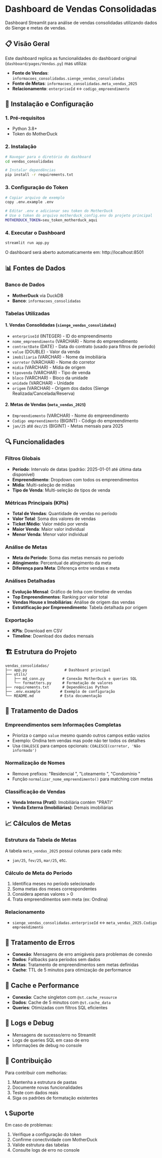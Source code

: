 # Dashboard de Vendas Consolidadas

Dashboard Streamlit para análise de vendas consolidadas utilizando dados do Sienge e metas de vendas.

## 📋 Visão Geral

Este dashboard replica as funcionalidades do dashboard original (`dashboard/pages/Vendas.py`) mas utiliza:
- **Fonte de Vendas**: `informacoes_consolidadas.sienge_vendas_consolidadas`
- **Fonte de Metas**: `informacoes_consolidadas.meta_vendas_2025`
- **Relacionamento**: `enterpriseId` ↔ `codigo_empreendimento`

## 🚀 Instalação e Configuração

### 1. Pré-requisitos

- Python 3.8+
- Token do MotherDuck

### 2. Instalação

```bash
# Navegar para o diretório do dashboard
cd vendas_consolidadas

# Instalar dependências
pip install -r requirements.txt
```

### 3. Configuração do Token

```bash
# Copiar arquivo de exemplo
copy .env.example .env

# Editar .env e adicionar seu token do MotherDuck
# Use o token do arquivo motherduck_config.env do projeto principal
MOTHERDUCK_TOKEN=seu_token_motherduck_aqui
```

### 4. Executar o Dashboard

```bash
streamlit run app.py
```

O dashboard será aberto automaticamente em: http://localhost:8501

## 📊 Fontes de Dados

### Banco de Dados
- **MotherDuck** via DuckDB
- **Banco**: `informacoes_consolidadas`

### Tabelas Utilizadas

#### 1. Vendas Consolidadas (`sienge_vendas_consolidadas`)
- `enterpriseId` (INTEGER) - ID do empreendimento
- `nome_empreendimento` (VARCHAR) - Nome do empreendimento
- `contractDate` (DATE) - Data do contrato (usado para filtros de período)
- `value` (DOUBLE) - Valor da venda
- `imobiliaria` (VARCHAR) - Nome da imobiliária
- `corretor` (VARCHAR) - Nome do corretor
- `midia` (VARCHAR) - Mídia de origem
- `tipovenda` (VARCHAR) - Tipo de venda
- `bloco` (VARCHAR) - Bloco da unidade
- `unidade` (VARCHAR) - Unidade
- `origem` (VARCHAR) - Origem dos dados (Sienge Realizada/Cancelada/Reserva)

#### 2. Metas de Vendas (`meta_vendas_2025`)
- `Empreendiemento` (VARCHAR) - Nome do empreendimento
- `Codigo empreendimento` (BIGINT) - Código do empreendimento
- `jan/25` até `dez/25` (BIGINT) - Metas mensais para 2025

## 🔍 Funcionalidades

### Filtros Globais
- **Período**: Intervalo de datas (padrão: 2025-01-01 até última data disponível)
- **Empreendimento**: Dropdown com todos os empreendimentos
- **Mídia**: Multi-seleção de mídias
- **Tipo de Venda**: Multi-seleção de tipos de venda

### Métricas Principais (KPIs)
- **Total de Vendas**: Quantidade de vendas no período
- **Valor Total**: Soma dos valores de vendas
- **Ticket Médio**: Valor médio por venda
- **Maior Venda**: Maior valor individual
- **Menor Venda**: Menor valor individual

### Análise de Metas
- **Meta do Período**: Soma das metas mensais no período
- **Atingimento**: Percentual de atingimento da meta
- **Diferença para Meta**: Diferença entre vendas e meta

### Análises Detalhadas
- **Evolução Mensal**: Gráfico de linha com timeline de vendas
- **Top Empreendimentos**: Ranking por valor total
- **Vendas House x Imobiliárias**: Análise de origem das vendas
- **Estratificação por Empreendimento**: Tabela detalhada por origem

### Exportação
- **KPIs**: Download em CSV
- **Timeline**: Download dos dados mensais

## 🏗️ Estrutura do Projeto

```
vendas_consolidadas/
├── app.py                 # Dashboard principal
├── utils/
│   ├── md_conn.py        # Conexão MotherDuck e queries SQL
│   └── formatters.py     # Formatação de valores
├── requirements.txt      # Dependências Python
├── .env.example         # Exemplo de configuração
└── README.md            # Esta documentação
```

## 🔧 Tratamento de Dados

### Empreendimentos sem Informações Completas
- Prioriza o campo `value` mesmo quando outros campos estão vazios
- Exemplo: Ondina tem vendas mas pode não ter todos os detalhes
- Usa `COALESCE` para campos opcionais: `COALESCE(corretor, 'Não informado')`

### Normalização de Nomes
- Remove prefixos: "Residencial ", "Loteamento ", "Condomínio "
- Função `normalizar_nome_empreendimento()` para matching com metas

### Classificação de Vendas
- **Venda Interna (Prati)**: Imobiliária contém "PRATI"
- **Venda Externa (Imobiliárias)**: Demais imobiliárias

## 📈 Cálculos de Metas

### Estrutura da Tabela de Metas
A tabela `meta_vendas_2025` possui colunas para cada mês:
- `jan/25`, `fev/25`, `mar/25`, etc.

### Cálculo de Meta do Período
1. Identifica meses no período selecionado
2. Soma metas dos meses correspondentes
3. Considera apenas valores > 0
4. Trata empreendimentos sem meta (ex: Ondina)

### Relacionamento
- `sienge_vendas_consolidadas.enterpriseId` ↔ `meta_vendas_2025.Codigo empreendimento`

## 🚨 Tratamento de Erros

- **Conexão**: Mensagens de erro amigáveis para problemas de conexão
- **Dados**: Fallbacks para períodos sem dados
- **Metas**: Tratamento de empreendimentos sem metas definidas
- **Cache**: TTL de 5 minutos para otimização de performance

## 🔄 Cache e Performance

- **Conexão**: Cache singleton com `@st.cache_resource`
- **Dados**: Cache de 5 minutos com `@st.cache_data`
- **Queries**: Otimizadas com filtros SQL eficientes

## 📝 Logs e Debug

- Mensagens de sucesso/erro no Streamlit
- Logs de queries SQL em caso de erro
- Informações de debug no console

## 🤝 Contribuição

Para contribuir com melhorias:
1. Mantenha a estrutura de pastas
2. Documente novas funcionalidades
3. Teste com dados reais
4. Siga os padrões de formatação existentes

## 📞 Suporte

Em caso de problemas:
1. Verifique a configuração do token
2. Confirme conectividade com MotherDuck
3. Valide estrutura das tabelas
4. Consulte logs de erro no console

